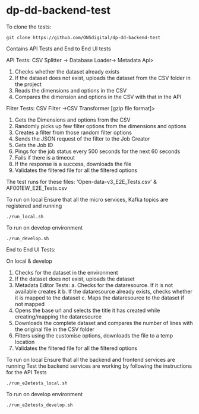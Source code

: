dp-dd-backend-test
====================

To clone the tests:

````
git clone https://github.com/ONSdigital/dp-dd-backend-test 
````
Contains API Tests and End to End UI tests

API Tests: <File Upload-> CSV Splitter -> Database Loader-> Metadata Api>
1. Checks whether the dataset already exists
2. If the dataset does not exist, uploads the dataset from the CSV folder in the project
3. Reads the dimensions and options in the CSV
4. Compares the dimension and options in the CSV with that in the API

Filter Tests: <Job Creator-> CSV Filter ->CSV Transformer [gzip file format]>
1. Gets the Dimensions and options from the CSV
2. Randomly picks up few filter options from the dimensions and options
3. Creates a filter from those random filter options
4. Sends the JSON request of the filter to the Job Creator
5. Gets the Job ID
6. Pings for the job status every 500 seconds for the next 60 seconds
7. Fails if there is a timeout
8. If the response is a success, downloads the file
9. Validates the filtered file for all the filtered options

The test runs for these files: 'Open-data-v3_E2E_Tests.csv' & AF001EW_E2E_Tests.csv

To run on local
Ensure that all the micro services, Kafka topics are registered and running

````
./run_local.sh
````

To run on develop environment
````
./run_develop.sh
````


End to End UI Tests:

On local & develop
1. Checks for the dataset in the environment
2. If the dataset does not exist, uploads the dataset
3. Metadata Editor Tests:
    a. Checks for the dataresource. If it is not available creates it
    b. If the dataresource already exists, checks whether it is mapped to the dataset
    c. Maps the dataresource to the dataset if not mapped
4. Opens the base url and selects the title it has created while creating/mapping the dataresource
5. Downloads the complete dataset and compares the number of lines with the original file in the CSV folder
6. Filters using the customise options, downloads the file to a temp location
7. Validates the filtered file for all the filtered options
   

To run on local
Ensure that all the backend and frontend services are running
Test the backend services are working by following the instructions for the API Tests

````
./run_e2etests_local.sh
````

To run on develop environment
````
./run_e2etests_develop.sh
````   
